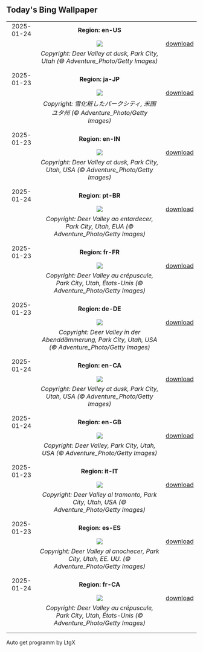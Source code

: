 ## Today's Bing Wallpaper
|      |      |      |
| :----: | :----: | :----: |
|2025-01-24|**Region: en-US**||
||![](https://www.bing.com/th?id=OHR.DeerValley_EN-US2128104711_UHD.jpg&pid=hp&w=1152&h=648&rs=1&c=4)| [download](https://www.bing.com/th?id=OHR.DeerValley_EN-US2128104711_UHD.jpg)|
||*Copyright: Deer Valley at dusk, Park City, Utah (© Adventure_Photo/Getty Images)*
||
|||
|2025-01-23|**Region: ja-JP**||
||![](https://www.bing.com/th?id=OHR.DeerValley_JA-JP0604255662_UHD.jpg&pid=hp&w=1152&h=648&rs=1&c=4)| [download](https://www.bing.com/th?id=OHR.DeerValley_JA-JP0604255662_UHD.jpg)|
||*Copyright: 雪化粧したパークシティ, 米国 ユタ州 (© Adventure_Photo/Getty Images)*
||
|||
|2025-01-23|**Region: en-IN**||
||![](https://www.bing.com/th?id=OHR.DeerValley_EN-IN5983015603_UHD.jpg&pid=hp&w=1152&h=648&rs=1&c=4)| [download](https://www.bing.com/th?id=OHR.DeerValley_EN-IN5983015603_UHD.jpg)|
||*Copyright: Deer Valley at dusk, Park City, Utah, USA (© Adventure_Photo/Getty Images)*
||
|||
|2025-01-24|**Region: pt-BR**||
||![](https://www.bing.com/th?id=OHR.DeerValley_PT-BR5923655325_UHD.jpg&pid=hp&w=1152&h=648&rs=1&c=4)| [download](https://www.bing.com/th?id=OHR.DeerValley_PT-BR5923655325_UHD.jpg)|
||*Copyright: Deer Valley ao entardecer, Park City, Utah, EUA (© Adventure_Photo/Getty Images)*
||
|||
|2025-01-23|**Region: fr-FR**||
||![](https://www.bing.com/th?id=OHR.DeerValley_FR-FR5592642570_UHD.jpg&pid=hp&w=1152&h=648&rs=1&c=4)| [download](https://www.bing.com/th?id=OHR.DeerValley_FR-FR5592642570_UHD.jpg)|
||*Copyright: Deer Valley au crépuscule, Park City, Utah, États-Unis (© Adventure_Photo/Getty Images)*
||
|||
|2025-01-23|**Region: de-DE**||
||![](https://www.bing.com/th?id=OHR.DeerValley_DE-DE5666572987_UHD.jpg&pid=hp&w=1152&h=648&rs=1&c=4)| [download](https://www.bing.com/th?id=OHR.DeerValley_DE-DE5666572987_UHD.jpg)|
||*Copyright: Deer Valley in der Abenddämmerung, Park City, Utah, USA (© Adventure_Photo/Getty Images)*
||
|||
|2025-01-24|**Region: en-CA**||
||![](https://www.bing.com/th?id=OHR.DeerValley_EN-CA0676675342_UHD.jpg&pid=hp&w=1152&h=648&rs=1&c=4)| [download](https://www.bing.com/th?id=OHR.DeerValley_EN-CA0676675342_UHD.jpg)|
||*Copyright: Deer Valley at dusk, Park City, Utah, USA (© Adventure_Photo/Getty Images)*
||
|||
|2025-01-24|**Region: en-GB**||
||![](https://www.bing.com/th?id=OHR.DeerValley_EN-GB0738627342_UHD.jpg&pid=hp&w=1152&h=648&rs=1&c=4)| [download](https://www.bing.com/th?id=OHR.DeerValley_EN-GB0738627342_UHD.jpg)|
||*Copyright: Deer Valley, Park City, Utah, USA (© Adventure_Photo/Getty Images)*
||
|||
|2025-01-23|**Region: it-IT**||
||![](https://www.bing.com/th?id=OHR.DeerValley_IT-IT9318398790_UHD.jpg&pid=hp&w=1152&h=648&rs=1&c=4)| [download](https://www.bing.com/th?id=OHR.DeerValley_IT-IT9318398790_UHD.jpg)|
||*Copyright: Deer Valley al tramonto, Park City, Utah, USA (© Adventure_Photo/Getty Images)*
||
|||
|2025-01-23|**Region: es-ES**||
||![](https://www.bing.com/th?id=OHR.DeerValley_ES-ES7003891910_UHD.jpg&pid=hp&w=1152&h=648&rs=1&c=4)| [download](https://www.bing.com/th?id=OHR.DeerValley_ES-ES7003891910_UHD.jpg)|
||*Copyright: Deer Valley al anochecer, Park City, Utah, EE. UU. (© Adventure_Photo/Getty Images)*
||
|||
|2025-01-24|**Region: fr-CA**||
||![](https://www.bing.com/th?id=OHR.DeerValley_FR-CA1426119767_UHD.jpg&pid=hp&w=1152&h=648&rs=1&c=4)| [download](https://www.bing.com/th?id=OHR.DeerValley_FR-CA1426119767_UHD.jpg)|
||*Copyright: Deer Valley au crépuscule, Park City, Utah, États-Unis (© Adventure_Photo/Getty Images)*
||
|||

Auto get programm by LtgX
